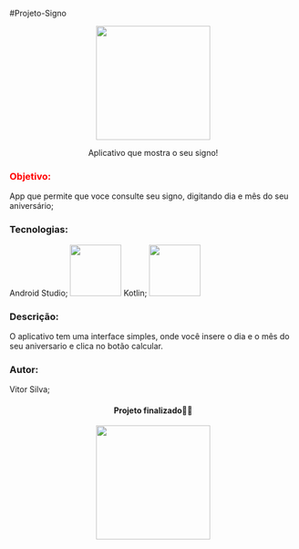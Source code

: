 #Projeto-Signo
<p align="center">
<img src="https://user-images.githubusercontent.com/124945915/231613352-7c1275ba-f033-40ec-98ec-ed58094f6209.png"  height="200">
</p>
<p align="center">Aplicativo que mostra o seu signo!</p>
<p align="center">
 <h3 style="color:red;">Objetivo:</h3>
 App que permite que voce consulte seu signo, digitando dia e mês do seu aniversário;
 <h3>Tecnologias:</h3>  
 Android Studio; <img src="https://user-images.githubusercontent.com/124945915/228702269-b3c81398-fdfa-4806-8616-15e4c5a5a15f.png" width="90" height="90" >
 Kotlin;  <img src="https://user-images.githubusercontent.com/124945915/228702325-66f1cdd2-27ab-48b0-9cce-57c5720560ef.png" width="90" height="90" >

 <h3>Descrição:</h3>
 O aplicativo tem uma interface simples, onde você insere o dia e o mês do seu aniversario e clica no botão calcular.
 <h3>Autor:</h3>
  Vitor Silva;
</p>
<h4 align="center"> 
	Projeto finalizado🏁🚀
</h4>
<p align="center">
<img src="https://user-images.githubusercontent.com/124945915/231613635-4a29cb0f-401f-4fb6-9bfc-7cbc895726b4.png"  height="200">
</p>
